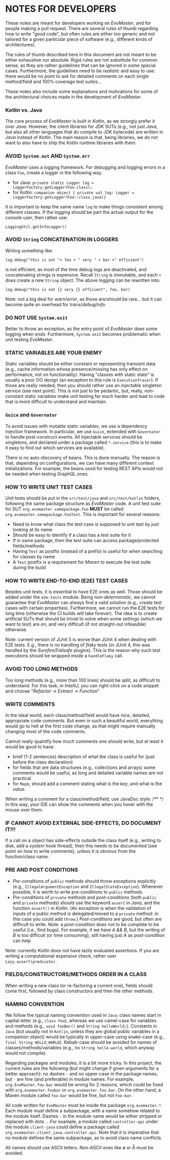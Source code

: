 # NOTES FOR DEVELOPERS


These notes are meant for developers working on _EvoMaster_, and for people making a pull request.
There are several rules of thumb regarding how to write "good code",
but often rules are either too generic and not tailored for a given particular
piece of software (e.g., different kinds of architectures).

The rules of thumb described here in this document are not meant to be either exhaustive nor absolute.
Rigid rules are not substitute for common sense, as they are rather guidelines that can
be ignored in some special cases.
Furthermore, the guidelines need to be _realistic_ and easy to use: there would be no point
to ask for detailed comments on each single method/field and 100% coverage test suites...

These notes also include some explanations and motivations for some of the architectural choices
made in the development of _EvoMaster_.


### Kotlin vs. Java
The core process of _EvoMaster_ is built in _Kotlin_, as we strongly prefer it over _Java_.
However, the client libraries for JDK SUTs (e.g., not just _Java_, but also all other languages that do 
compile to JDK bytecode) are written in _Java_ instead of _Kotlin_.
The main reason is that, being libraries, we do not want to also have to ship the _Kotlin_ runtime 
libraries with them. 



### AVOID `System.out` AND `System.err`
_EvoMaster_ uses a logging framework.
For debugging  and logging errors in a class `Foo`, create a logger in the following way.

* for Java: `private static Logger log = LoggerFactory.getLogger(Foo.class);`
* for Kotlin: `companion object { private val log: Logger = LoggerFactory.getLogger(Foo::class.java)}`

It is important to keep the same name `log` to make things consistent among different classes.
If the logging should be part the actual output for the console user, then rather use: 

`LoggingUtil.getInfoLogger()`


### AVOID `String` CONCATENATION IN LOGGERS

Writing something like:

`log.debug("this is not "+ foo + " very " + bar +" efficient")`

is not efficient, as most of the time debug logs are deactivated, and concatenating strings is
expensive. Recall `String` is immutable, and each `+` does create a new `String` object.
The above logging can be rewritten into:

`log.debug("this is not {} very {} efficient", foo, bar)`

Note: not a big deal for _warn_/_error_, as those are/should be rare... but it can become
quite an overhead for _trace_/_debug_/_info_.




### DO NOT USE `System.exit`

Better to throw an exception, as the entry point of _EvoMaster_ does some logging when ends.
Furthermore, `System.exit` becomes problematic when unit testing _EvoMaster_.



### STATIC VARIABLES ARE YOUR ENEMY

Static variables should be either constant or representing transient data (e.g., cache information 
whose presence/missing has only effect on performance, not on functionality).
Having "classes with static state" is usually a poor OO design (an exception to this rule 
is `ExecutionTracer`).
If those are really needed, then you should rather use an _injectable_ singleton service (see next point). 
This is not just to be pedantic, but, really, non-constant static variables make unit testing 
far much harder and lead to code that is more difficult to understand and maintain. 


### `Guice` and `Governator`

To avoid issues with mutable static variables, we use a dependency injection framework.
In particular, we use `Guice`, extended with `Governator` to handle post-construct events.
All injectable services should be singletons, and declared under a package called `*.service` (this
is to make it easy to find out which services are available).

There is no auto-discovery of beans. This is done manually.
The reason is that, depending on configurations, we can have many different context initializations.
For example, the beans used for testing REST APIs would not be needed when testing GraphQL ones.  


### HOW TO WRITE UNIT TEST CASES

Unit tests should be put in the `src/test/java` and `src/test/kotlin` folders, 
following the same package structure as _EvoMaster_ code.
A unit test suite for SUT `org.evomaster.somepackage.Foo` __MUST__ be called `org.evomaster.somepackage.FooTest`.
This is important for several reasons:
- Need to know what class the test case is supposed to unit test by just looking at its name
- Should be easy to identify if a class has a test suite for it
- If in same package, then the test suite can access package/protected fields/methods
- Having `Test` as postfix (instead of a prefix) is useful for when searching for classes by name
- A `Test` postfix is a requirement for _Maven_ to execute the test suite during the build 


### HOW TO WRITE END-TO-END (E2E) TEST CASES

Besides unit tests, it is essential to have E2E ones as well.
Those should be added under the `e2e-tests` module. 
Being _non-deterministic_, we cannot guarantee that _EvoMaster_ can always find a valid solution (e.g., 
create test cases with certain properties).
Furthermore, we cannot run the E2E tests for long time (otherwise the CI builds will take forever).
The idea is to create artificial SUTs that should be _trivial_ to solve when some settings (which we want
to test) are on, and very difficult (if not straight-out infeasible) otherwise.

Note: current version of JUnit 5 is worse than JUnit 4 when dealing with E2E tests.
E.g., there is no handling of _flaky_ tests (in JUnit 4, this was handled by the _Surefire_/_Failsafe_ plugins).
This is the reason why such test executions should be wrapped inside a `handleFlaky` call.   


### AVOID TOO LONG METHODS

Too long methods (e.g., more than 100 lines) should be split, as difficult to understand.
For this task, in _IntelliJ_, you can right-click on a code snippet and choose 
"_Refactor -> Extract -> Function_" 




### WRITE COMMENTS

In the ideal world, each class/method/field would have nice, detailed, appropriate code comments.
But even in such a beautiful world, everything would go to hell at the first code change, as that might
require manually changing most of the code comments.

Cannot really quantify how much comments one should write, but at least it would be good to have:
* brief (1-2 sentences) description of what the class is useful for (just before the class declaration) 
* for fields that are data structures (e.g., collections and arrays) some comments would be useful, as long and detailed 
  variable names are not practical
* for `Map`s, should add a comment stating what is the _key_, and what is the _value_.   

When writing a comment for a class/method/field, use JavaDoc style:
/**
*/
In this way, your IDE can show the comments when you hover with the mouse over them.
  
  


### IF CANNOT AVOID EXTERNAL SIDE-EFFECTS, DO DOCUMENT IT!!!

If a call on a object has side-effects outside the class itself (e.g., writing to disk, add a system hook thread),
then this needs to be documented (see point on how to write comments),
unless it is obvious from the function/class name.  



### PRE AND POST CONDITIONS

* _Pre-conditions_ of `public` methods should throw exceptions explicitly 
  (e.g., `IllegalArgumentException` and `IllegalStateException`).
  Whenever possible, it is worth to write pre-conditions to `public` methods.
* _Pre-conditions_ of `private` methods and _post-conditions_ (both `public` and `private` methods) 
  should use the keyword `assert` in _Java_, and the function `assert()` in _Kotlin_.
  (An exception is when the validation of inputs of a public method is delegated/moved to 
  a `private` method: in this case you could add `throw`.)
  _Post-conditions_ are good, but often are difficult to write.
  Note: a _post-condition_ does not to be complete to be useful (i.e., find bugs). 
  For example, if we have _A && B_, but the writing
  of _B_ is too difficult (or time consuming), still having just _A_ as _post-condition_ can help  

Note: currently _Kotlin_ does not have lazily evaluated assertions. 
If you are writing a computational expensive check, rather user `Lazy.assert(predicate)`.  
  
  

### FIELDS/CONSTRUCTORS/METHODS ORDER IN A CLASS 

When writing a new class (or re-factoring a current one), fields should come first, 
followed by class constructors and then the other methods.


### NAMING CONVENTION
We follow the typical naming convention used in `Java`: class names start in capital letter
(e.g., `class Foo`), whereas we use camel-case for variables and 
methods (e.g., `void fooBar()` and `String helloWorld;`).
Constants in `Java` (but usually not in `Kotlin`, unless they are global public variables in a companion object) 
would be typically in upper-case using snake-case
(e.g., `final String HELLO_WORLD`).
Kebab-case should be avoided for names of classes/methods/variables 
(e.g., no `String hello-world`, which anyway would not compile).

Regarding packages and modules, it is a bit more tricky. In this project, the current
rules are the following (but might change if given arguments for a better approach):
no dashes `-` and no upper-case in the package names, but `-` are fine (and preferable) in module names.
For example, `org.EvoMaster.foo-bar` would be wrong for 2 reasons, which could be fixed
with `org.evomaster.foobar` or `org.evomaster.foo.bar`. 
On the other hand, a Maven module called `foo-bar` would be fine, 
but not `Foo-bar`.

All code written for `EvoMaster` must be inside the package `org.evomaster.*`.
Each module must define a subpackage, with a name somehow related to the module itself.
Dashes `-` in the module name would be either stripped or replaced with dots `.`. 
For example, a module called `controller-api` under the module `client-java` could
define a package called `org.evomaster.client.java.controller.api`.
Note that it is imperative that no module defines the same subpackage, as to avoid 
class name conflicts. 

All names should use ASCII letters. Non-ASCII ones like ø or Å must be avoided.

  




